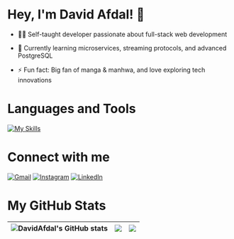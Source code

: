 # Hey, I'm David Afdal! 👋

- 👨‍💻 Self-taught developer passionate about full-stack web development

- 🌱 Currently learning microservices, streaming protocols, and advanced PostgreSQL

- ⚡ Fun fact: Big fan of manga & manhwa, and love exploring tech innovations

# Languages and Tools

[![My Skills](https://skillicons.dev/icons?i=go,ts,nodejs,express,next,react,tailwind,postgres,mysql,redis,docker,postman,vscode,githubactions&perline=5)](https://skillicons.dev)

# Connect with me

[![Gmail](https://skillicons.dev/icons?i=gmail)](mailto:davidafdal7@gmail.com)
[![Instagram](https://skillicons.dev/icons?i=instagram)](https://instagram.com/davidafd_)
[![LinkedIn](https://skillicons.dev/icons?i=linkedin)](https://id.linkedin.com/in/david-afdal-kaizar-mutahadi-86ba26250)

# My GitHub Stats
| <img src="https://github-readme-stats.vercel.app/api?username=DavidAfdal&show_icons=true&count_private=true&theme=radical&show_icons=true&hide_border=true" alt="DavidAfdal's GitHub stats" /> |  <img src="https://github-readme-stats.vercel.app/api/top-langs/?username=DavidAfdal&layout=compact&theme=radical&hide_border=true" /> | <img src="https://github-readme-streak-stats.herokuapp.com/?user=DavidAfdal&theme=radical&hide_border=true" /> |
| -------------- | -------------- | -------------- | 
